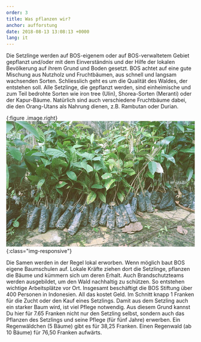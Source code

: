 ```yaml
---
order: 3
title: Was pflanzen wir?
anchor: aufforstung
date: 2018-08-13 13:08:13 +0000
lang: it
---
```

Die Setzlinge werden auf BOS-eigenem oder auf BOS-verwaltetem Gebiet gepflanzt und/oder mit dem Einverständnis und der Hilfe der lokalen Bevölkerung auf ihrem Grund und Boden gesetzt. BOS achtet auf eine gute Mischung aus Nutzholz und Fruchtbäumen, aus schnell und langsam wachsenden Sorten. Schliesslich geht es um die Qualität des Waldes, der entstehen soll. Alle Setzlinge, die gepflanzt werden, sind einheimische und zum Teil bedrohte Sorten wie iron tree (Ulin), Shorea-Sorten (Meranti) oder der Kapur-Bäume. Natürlich sind auch verschiedene Fruchtbäume dabei, die den Orang-Utans als Nahrung dienen, z.B. Rambutan oder Durian.

{:figure .image.right}
![Setzlinge](/assets/img/setzlinge.jpg){:class="img-responsive"}

Die Samen werden in der Regel lokal erworben. Wenn möglich baut BOS eigene Baumschulen auf. Lokale Kräfte ziehen dort die Setzlinge, pflanzen die Bäume und kümmern sich um deren Erhalt. Auch Brandschutzteams werden ausgebildet, um den Wald nachhaltig zu schützen. So entstehen wichtige Arbeitsplätze vor Ort. Insgesamt beschäftigt die BOS Stiftung über 400 Personen in Indonesien.
All das kostet Geld. Im Schnitt knapp 1 Franken für die Zucht oder den Kauf eines Setzlings. Damit aus dem Setzling auch ein starker Baum wird, ist viel Pflege notwendig. Aus diesem Grund kannst Du hier für 7.65 Franken nicht nur den Setzling selbst, sondern auch das Pflanzen des Setzlings und seine Pflege (für fünf Jahre) erwerben. Ein Regenwäldchen (5 Bäume) gibt es für 38,25 Franken. Einen Regenwald (ab 10 Bäume) für 76,50 Franken aufwärts.